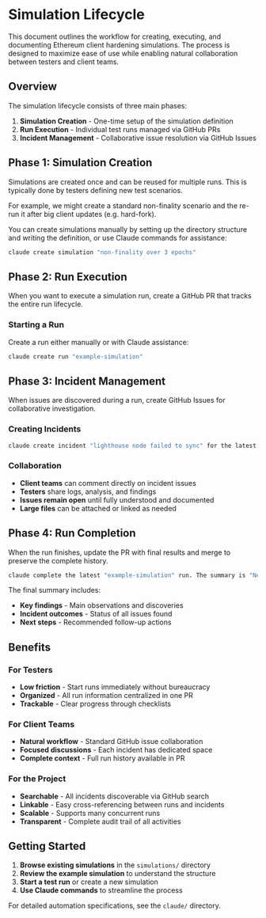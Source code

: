 # Simulation Lifecycle

This document outlines the workflow for creating, executing, and documenting Ethereum client hardening simulations. The process is designed to maximize ease of use while enabling natural collaboration between testers and client teams.

## Overview

The simulation lifecycle consists of three main phases:

1. **Simulation Creation** - One-time setup of the simulation definition
2. **Run Execution** - Individual test runs managed via GitHub PRs
3. **Incident Management** - Collaborative issue resolution via GitHub Issues

## Phase 1: Simulation Creation

Simulations are created once and can be reused for multiple runs. This is typically done by testers defining new test scenarios.

For example, we might create a standard non-finality scenario and the re-run it after big client updates (e.g. hard-fork).

You can create simulations manually by setting up the directory structure and writing the definition, or use Claude commands for assistance:

```bash
claude create simulation "non-finality over 3 epochs"
```
## Phase 2: Run Execution

When you want to execute a simulation run, create a GitHub PR that tracks the entire run lifecycle.

### Starting a Run

Create a run either manually or with Claude assistance:

```bash
claude create run "example-simulation"
```

## Phase 3: Incident Management

When issues are discovered during a run, create GitHub Issues for collaborative investigation.

### Creating Incidents

```bash
claude create incident "lighthouse node failed to sync" for the latest run in "example-simulation"
```

### Collaboration

- **Client teams** can comment directly on incident issues
- **Testers** share logs, analysis, and findings
- **Issues remain open** until fully understood and documented
- **Large files** can be attached or linked as needed

## Phase 4: Run Completion

When the run finishes, update the PR with final results and merge to preserve the complete history.

```bash
claude complete the latest "example-simulation" run. The summary is "Network recovered with 2 incidents discovered"
```

The final summary includes:
- **Key findings** - Main observations and discoveries
- **Incident outcomes** - Status of all issues found
- **Next steps** - Recommended follow-up actions

## Benefits

### For Testers
- **Low friction** - Start runs immediately without bureaucracy
- **Organized** - All run information centralized in one PR
- **Trackable** - Clear progress through checklists

### For Client Teams
- **Natural workflow** - Standard GitHub issue collaboration
- **Focused discussions** - Each incident has dedicated space
- **Complete context** - Full run history available in PR

### For the Project
- **Searchable** - All incidents discoverable via GitHub search
- **Linkable** - Easy cross-referencing between runs and incidents
- **Scalable** - Supports many concurrent runs
- **Transparent** - Complete audit trail of all activities

## Getting Started

1. **Browse existing simulations** in the `simulations/` directory
2. **Review the example simulation** to understand the structure
3. **Start a test run** or create a new simulation
4. **Use Claude commands** to streamline the process

For detailed automation specifications, see the `claude/` directory.